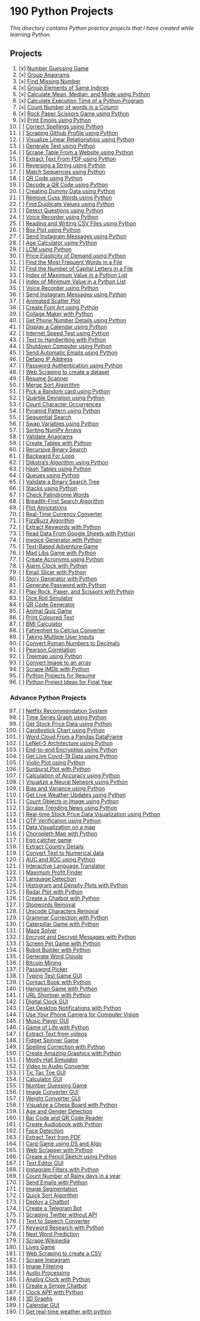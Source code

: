# 190 Python Projects

_This directory contains Python practice projects that I have created while learning Python._

## Projects

1. [x] [Number Guessing Game](1_Number_guessing_game.py)
2. [x] [Group Anagrams](2_Group_Anagrams.py)
3. [x] [Find Missing Number](3_Find_missing_number.py)
4. [x] [Group Elements of Same Indices](4_Group_elements_of_same_indeces.py)
5. [x] [Calculate Mean, Median, and Mode using Python](5_Calculate_Mean_Median_Mode.py)
6. [x] [Calculate Execution Time of a Python Program](6_Execution_Time_of_program.py)
7. [x] [Count Number of words in a Column](7_Count_no_of_words_in_column.py)
8. [x] [Rock Paper Scissors Game using Python](../Rock_paper_scissors/rockPaperScissors.py)
9. [x] [Print Emojis using Python](9_Print_emojis.py)
10. [ ] [Correct Spellings using Python](/)
11. [ ] [Scraping Github Profile using Python](/)
12. [ ] [Visualize Linear Relationships using Python](/)
13. [ ] [Generate Text using Python](/)
14. [ ] [Scrape Table From a Website using Python](/)
15. [ ] [Extract Text From PDF using Python](/)
16. [ ] [Reversing a String using Python](/)
17. [ ] [Match Sequences using Python](/)
18. [ ] [QR Code using Python](/)
19. [ ] [Decode a QR Code using Python](/)
20. [ ] [Creating Dummy Data using Python](/)
21. [ ] [Remove Cuss Words using Python](/)
22. [ ] [Find Duplicate Values using Python](/)
23. [ ] [Detect Questions using Python](/)
24. [ ] [Voice Recorder using Python](/)
25. [ ] [Reading and Writing CSV Files using Python](/)
26. [ ] [Box Plot using Python](/)
27. [ ] [Send Instagram Messages using Python](/)
28. [ ] [Age Calculator using Python](/)
29. [ ] [LCM using Python](/)
30. [ ] [Price Elasticity of Demand using Python](/)
31. [ ] [Find the Most Frequent Words in a File](/)
32. [ ] [Find the Number of Capital Letters in a File](/)
33. [ ] [Index of Maximum Value in a Python List](/)
34. [ ] [Index of Minimum Value in a Python List](/)
35. [ ] [Voice Recorder using Python](/)
36. [ ] [Send Instagram Messages using Python](/)
37. [ ] [Animated Scatter Plot](/)
38. [ ] [Create Font Art using Python](/)
39. [ ] [Collage Maker with Python](/)
40. [ ] [Get Phone Number Details using Python](/)
41. [ ] [Display a Calendar using Python](/)
42. [ ] [Internet Speed Test using Python](/)
43. [ ] [Text to Handwriting with Python](/)
44. [ ] [Shutdown Computer using Python](/)
45. [ ] [Send Automatic Emails using Python](/)
46. [ ] [Defang IP Address](/)
47. [ ] [Password Authentication using Python](/)
48. [ ] [Web Scraping to create a dataset](/)
49. [ ] [Resume Scanner](/)
50. [ ] [Merge Sort Algorithm](/)
51. [ ] [Pick a Random card using Python](/)
52. [ ] [Quartile Deviation using Python](/)
53. [ ] [Count Character Occurrences](/)
54. [ ] [Pyramid Pattern using Python](/)
55. [ ] [Sequential Search](/)
56. [ ] [Swap Variables using Python](/)
57. [ ] [Sorting NumPy Arrays](/)
58. [ ] [Validate Anagrams](/)
59. [ ] [Create Tables with Python](/)
60. [ ] [Recursive Binary Search](/)
61. [ ] [Backward For Loop](/)
62. [ ] [Dijkstra’s Algorithm using Python](/)
63. [ ] [Hash Tables using Python](/)
64. [ ] [Queues using Python](/)
65. [ ] [Validate a Binary Search Tree](/)
66. [ ] [Stacks using Python](/)
67. [ ] [Check Palindrome Words](/)
68. [ ] [Breadth-First Search Algorithm](/)
69. [ ] [Plot Annotations](/)
70. [ ] [Real-Time Currency Converter](/)
71. [ ] [FizzBuzz Algorithm](/)
72. [ ] [Extract Keywords with Python](/)
73. [ ] [Read Data From Google Sheets with Python](/)
74. [ ] [Invoice Generator with Python](/)
75. [ ] [Text-Based Adventure Game](/)
76. [ ] [Mad Libs Game with Python](/)
77. [ ] [Create Acronyms using Python](/)
78. [ ] [Alarm Clock with Python](/)
79. [ ] [Email Slicer with Python](/)
80. [ ] [Story Generator with Python](/)
81. [ ] [Generate Password with Python](/)
82. [ ] [Play Rock, Paper, and Scissors with Python](/)
83. [ ] [Dice Roll Simulator](/)
84. [ ] [QR Code Generator](/)
85. [ ] [Animal Quiz Game](/)
86. [ ] [Print Coloured Text](/)
87. [ ] [BMI Calculator](/)
88. [ ] [Fahrenheit to Celcius Converter](/)
89. [ ] [Taking Multiple User Inputs](/)
90. [ ] [Convert Roman Numbers to Decimals](/)
91. [ ] [Pearson Correlation](/)
92. [ ] [Treemap using Python](/)
93. [ ] [Convert Image to an array](/)
94. [ ] [Scrape IMDb with Python](/)
95. [ ] [Python Projects for Resume](/)
96. [ ] [Python Project Ideas for Final Year](/)

### Advance Python Projects

97. [ ] [Netflix Recommendation System](/)
98. [ ] [Time Series Graph using Python](/)
99. [ ] [Get Stock Price Data using Python](/)
100.  [ ] [Candlestick Chart using Python](/)
101.  [ ] [Word Cloud From a Pandas DataFrame](/)
102.  [ ] [LeNet-5 Architecture using Python](/)
103.  [ ] [End-to-end Encryption using Python](/)
104.  [ ] [Get Live Covid-19 Data using Python](/)
105.  [ ] [Violin Plot using Python](/)
106.  [ ] [Sunburst Plot with Python](/)
107.  [ ] [Calculation of Accuracy using Python](/)
108.  [ ] [Visualize a Neural Network using Python](/)
109.  [ ] [Bias and Variance using Python](/)
110.  [ ] [Get Live Weather Updates using Python](/)
111.  [ ] [Count Objects in Image using Python](/)
112.  [ ] [Scrape Trending News using Python](/)
113.  [ ] [Real-time Stock Price Data Visualization using Python](/)
114.  [ ] [OTP Verification using Python](/)
115.  [ ] [Data Visualization on a map](/)
116.  [ ] [Choropleth Map with Python](/)
117.  [ ] [Egg catcher game](/)
118.  [ ] [Extract Country Details](/)
119.  [ ] [Convert Text to Numerical data](/)
120.  [ ] [AUC and ROC using Python](/)
121.  [ ] [Interactive Language Translator](/)
122.  [ ] [Maximum Profit Finder](/)
123.  [ ] [Language Detection](/)
124.  [ ] [Histogram and Density Plots with Python](/)
125.  [ ] [Radar Plot with Python](/)
126.  [ ] [Create a Chatbot with Python](/)
127.  [ ] [Stopwords Removal](/)
128.  [ ] [Unicode Characters Removal](/)
129.  [ ] [Grammar Correction with Python](/)
130.  [ ] [Caterpillar Game with Python](/)
131.  [ ] [Maze Solver](/)
132.  [ ] [Encrypt and Decrypt Messages with Python](/)
133.  [ ] [Screen Pet Game with Python](/)
134.  [ ] [Robot Builder with Python](/)
135.  [ ] [Generate Word Clouds](/)
136.  [ ] [Bitcoin Mining](/)
137.  [ ] [Password Picker](/)
138.  [ ] [Typing Test Game GUI](/)
139.  [ ] [Contact Book with Python](/)
140.  [ ] [Hangman Game with Python](/)
141.  [ ] [URL Shortner with Python](/)
142.  [ ] [Digital Clock GUI](/)
143.  [ ] [Get Desktop Notifications with Python](/)
144.  [ ] [Use Your Phone Camera for Computer Vision](/)
145.  [ ] [Music Player GUI](/)
146.  [ ] [Game of Life with Python](/)
147.  [ ] [Extract Text from videos](/)
148.  [ ] [Fidget Spinner Game](/)
149.  [ ] [Spelling Correction with Python](/)
150.  [ ] [Create Amazing Graphics with Python](/)
151.  [ ] [Monty Hall Simulator](/)
152.  [ ] [Video to Audio Converter](/)
153.  [ ] [Tic Tac Toe GUI](/)
154.  [ ] [Calculator GUI](/)
155.  [ ] [Number Guessing Game](/)
156.  [ ] [Image Converter GUI](/)
157.  [ ] [Weight Converter GUI](/)
158.  [ ] [Visualize a Chess Board with Python](/)
159.  [ ] [Age and Gender Detection](/)
160.  [ ] [Bar Code and QR Code Reader](/)
161.  [ ] [Create Audiobook with Python](/)
162.  [ ] [Face Detection](/)
163.  [ ] [Extract Text from PDF](/)
164.  [ ] [Card Game using DS and Algo](/)
165.  [ ] [Web Scrapper with Python](/)
166.  [ ] [Create a Pencil Sketch using Python](/)
167.  [ ] [Text Editor GUI](/)
168.  [ ] [Instagram Filters with Python](/)
169.  [ ] [Count Number of Rainy days in a year](/)
170.  [ ] [Send Emails with Python](/)
171.  [ ] [Image Segmentation](/)
172.  [ ] [Quick Sort Algorithm](/)
173.  [ ] [Deploy a Chatbot](/)
174.  [ ] [Create a Telegram Bot](/)
175.  [ ] [Scraping Twitter without API](/)
176.  [ ] [Text to Speech Converter](/)
177.  [ ] [Keyword Research with Python](/)
178.  [ ] [Next Word Prediction](/)
179.  [ ] [Scrape Wikipedia](/)
180.  [ ] [Lives Game](/)
181.  [ ] [Web Scraping to create a CSV](/)
182.  [ ] [Scrape Instagram](/)
183.  [ ] [Image Filtering](/)
184.  [ ] [Audio Processing](/)
185.  [ ] [Analog Clock with Python](/)
186.  [ ] [Create a Simple Chatbot](/)
187.  [ ] [Clock APP with Python](/)
188.  [ ] [3D Graphs](/)
189.  [ ] [Calendar GUI](/)
190.  [ ] [Get real-time weather with python](/)
